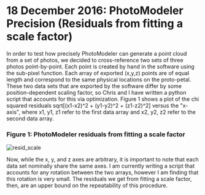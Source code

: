 # 18 December 2016: PhotoModeler Precision (Residuals from fitting a scale factor)

In order to test how precisely PhotoModeler can generate a point cloud from a set of photos, we decided to cross-reference two sets of three photos point-by-point.  Each point is created by hand in the software using the sub-pixel function.  Each array of exported (x,y,z) points are of equal length and correspond to the same physical locations on the proto-petal.  These two data sets that are exported by the software differ by some position-dependent scaling factor, so Chris and I have written a python script that accounts for this via optimization.   Figure 1 shows a plot of the chi squared residuals sqrt[(x1-x2)^2 + (y1-y2)^2 + (z1-z2)^2] versus the "x-axis", where x1, y1, z1 refer to the first data array and x2, y2, z2 refer to the second data array.  

### Figure 1: PhotoModeler residuals from fitting a scale factor
![resid_scale](https://cloud.githubusercontent.com/assets/17692591/21291978/d9c5f646-c4c1-11e6-9716-2d37cbe1c691.png)

Now, while the x, y, and z axes are arbitrary, it is important to note that each data set nominally share the same axes.  I am currently writing a script that accounts for any rotation between the two arrays, however I am finding that this rotation is very small.  The residuals we get from fitting a scale factor, then, are an upper bound on the repeatability of this procedure.

